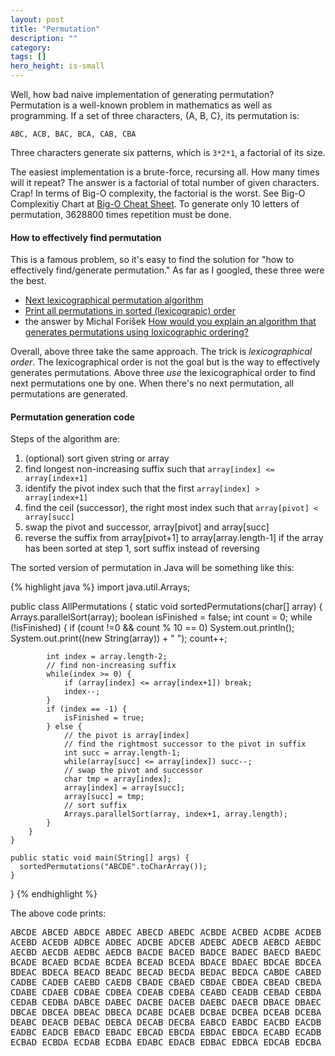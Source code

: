 ```yaml
---
layout: post
title: "Permutation"
description: ""
category: 
tags: []
hero_height: is-small
---
```


Well, how bad naive implementation of generating permutation?
Permutation is a well-known problem in mathematics as well as
programming. If a set of three characters, {A, B, C}, its permutation
is:

```
ABC, ACB, BAC, BCA, CAB, CBA
```

Three characters generate six patterns, which is `3*2*1`, a factorial
of its size.


The easiest implementation is a brute-force, recursing all. How
many times will it repeat? The answer is a factorial of total number of given
characters. Crap! In terms of Big-O complexity, the factorial is the
worst. See Big-O Complexitiy Chart at
[Big-O Cheat Sheet](http://bigocheatsheet.com/).
To generate only 10 letters of permutation, 3628800 times repetition
must be done.


#### How to effectively find permutation ####

This is a famous problem, so it's easy to find the solution for "how to
effectively find/generate permutation." As far as I googled, these
three were the best.

- [Next lexicographical permutation algorithm](https://www.nayuki.io/page/next-lexicographical-permutation-algorithm)
- [Print all permutations in sorted (lexicograpic) order](http://www.geeksforgeeks.org/lexicographic-permutations-of-string/)
- the answer by Michal Forišek
  [How would you explain an algorithm that generates permutations using loxicographic ordering?](https://www.quora.com/How-would-you-explain-an-algorithm-that-generates-permutations-using-lexicographic-ordering)

Overall, above three take the same approach. The trick is
*lexicographical order*. The lexicographical order is not the goal
but is the way to effectively generates permutations.
Above three *use* the lexicographical order to find next permutations
one by one. When there's no next permutation, all permutations are
generated.


#### Permutation generation code ####

Steps of the algorithm are:

1. (optional) sort given string or array
2. find longest non-increasing suffix such that `array[index] <= array[index+1]`
3. identify the pivot index such that the first `array[index] > array[index+1]`
4. find the ceil (successor), the right most index such that `array[pivot] < array[succ]`
5. swap the pivot and successor, array[pivot] and array[succ]
6. reverse the suffix from array[pivot+1] to array[array.length-1]
   if the array has been sorted at step 1, sort suffix instead of reversing

The sorted version of permutation in Java will be something like this:

{% highlight java %}
import java.util.Arrays;

public class AllPermutations {
    static void sortedPermutations(char[] array) {
        Arrays.parallelSort(array);
        boolean isFinished = false;
        int count = 0;
        while (!isFinished) {
            if (count !=0 && count % 10 == 0) System.out.println();
            System.out.print((new String(array)) + " "); count++;

            int index = array.length-2;
            // find non-increasing suffix
            while(index >= 0) {
                if (array[index] <= array[index+1]) break;
                index--;
            }
            if (index == -1) {
                isFinished = true;
            } else {
                // the pivot is array[index]
                // find the rightmost successor to the pivot in suffix
                int succ = array.length-1;
                while(array[succ] <= array[index]) succ--;
                // swap the pivot and successor
                char tmp = array[index];
                array[index] = array[succ];
                array[succ] = tmp;
                // sort suffix
                Arrays.parallelSort(array, index+1, array.length);
            }
        }
    }

    public static void main(String[] args) {
      sortedPermutations("ABCDE".toCharArray());
    }
}
{% endhighlight %}

The above code prints:

<pre>
ABCDE ABCED ABDCE ABDEC ABECD ABEDC ACBDE ACBED ACDBE ACDEB
ACEBD ACEDB ADBCE ADBEC ADCBE ADCEB ADEBC ADECB AEBCD AEBDC
AECBD AECDB AEDBC AEDCB BACDE BACED BADCE BADEC BAECD BAEDC
BCADE BCAED BCDAE BCDEA BCEAD BCEDA BDACE BDAEC BDCAE BDCEA
BDEAC BDECA BEACD BEADC BECAD BECDA BEDAC BEDCA CABDE CABED
CADBE CADEB CAEBD CAEDB CBADE CBAED CBDAE CBDEA CBEAD CBEDA
CDABE CDAEB CDBAE CDBEA CDEAB CDEBA CEABD CEADB CEBAD CEBDA
CEDAB CEDBA DABCE DABEC DACBE DACEB DAEBC DAECB DBACE DBAEC
DBCAE DBCEA DBEAC DBECA DCABE DCAEB DCBAE DCBEA DCEAB DCEBA
DEABC DEACB DEBAC DEBCA DECAB DECBA EABCD EABDC EACBD EACDB
EADBC EADCB EBACD EBADC EBCAD EBCDA EBDAC EBDCA ECABD ECADB
ECBAD ECBDA ECDAB ECDBA EDABC EDACB EDBAC EDBCA EDCAB EDCBA 
</pre>
